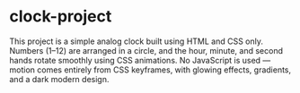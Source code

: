 # clock-project
This project is a simple analog clock built using HTML and CSS only. Numbers (1–12) are arranged in a circle, and the hour, minute, and second hands rotate smoothly using CSS animations. No JavaScript is used — motion comes entirely from CSS keyframes, with glowing effects, gradients, and a dark modern design.
